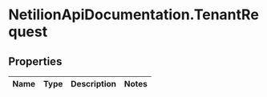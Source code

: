 # NetilionApiDocumentation.TenantRequest

## Properties
Name | Type | Description | Notes
------------ | ------------- | ------------- | -------------
